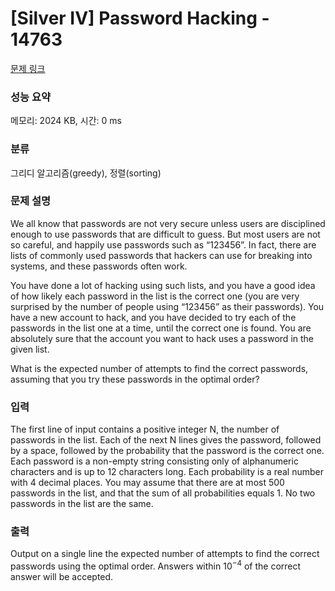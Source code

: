 # [Silver IV] Password Hacking - 14763 

[문제 링크](https://www.acmicpc.net/problem/14763) 

### 성능 요약

메모리: 2024 KB, 시간: 0 ms

### 분류

그리디 알고리즘(greedy), 정렬(sorting)

### 문제 설명

<p>We all know that passwords are not very secure unless users are disciplined enough to use passwords that are difficult to guess. But most users are not so careful, and happily use passwords such as “123456”. In fact, there are lists of commonly used passwords that hackers can use for breaking into systems, and these passwords often work.</p>

<p>You have done a lot of hacking using such lists, and you have a good idea of how likely each password in the list is the correct one (you are very surprised by the number of people using “123456” as their passwords). You have a new account to hack, and you have decided to try each of the passwords in the list one at a time, until the correct one is found. You are absolutely sure that the account you want to hack uses a password in the given list.</p>

<p>What is the expected number of attempts to find the correct passwords, assuming that you try these passwords in the optimal order?</p>

### 입력 

 <p>The first line of input contains a positive integer N, the number of passwords in the list. Each of the next N lines gives the password, followed by a space, followed by the probability that the password is the correct one. Each password is a non-empty string consisting only of alphanumeric characters and is up to 12 characters long. Each probability is a real number with 4 decimal places. You may assume that there are at most 500 passwords in the list, and that the sum of all probabilities equals 1. No two passwords in the list are the same.</p>

### 출력 

 <p>Output on a single line the expected number of attempts to find the correct passwords using the optimal order. Answers within 10<sup>−4</sup> of the correct answer will be accepted.</p>


